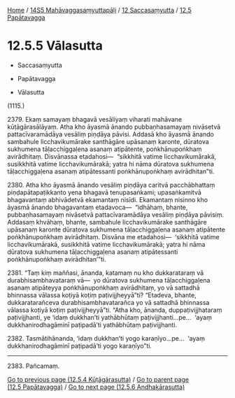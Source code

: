 
[Home](/) / [14S5 Mahāvaggasaṃyuttapāḷi](../...md) / [12 Saccasaṃyutta](...md) / [12.5 Papātavagga](../14S5/12/12.5.md)

# 12.5.5 Vālasutta

* Saccasaṃyutta

* Papātavagga

* Vālasutta

(1115.)

2379\. Ekaṃ samayaṃ bhagavā vesāliyaṃ viharati mahāvane kūṭāgārasālāyaṃ. Atha kho āyasmā ānando pubbaṇhasamayaṃ nivāsetvā pattacīvaramādāya vesāliṃ piṇḍāya pāvisi. Addasā kho āyasmā ānando sambahule licchavikumārake santhāgāre upāsanaṃ karonte, dūratova sukhumena tāḷacchiggaḷena asanaṃ atipātente, poṅkhānupoṅkhaṃ avirādhitaṃ. Disvānassa etadahosi—  “sikkhitā vatime licchavikumārakā, susikkhitā vatime licchavikumārakā; yatra hi nāma dūratova sukhumena tāḷacchiggaḷena asanaṃ atipātessanti poṅkhānupoṅkhaṃ avirādhitan”ti.

2380\. Atha kho āyasmā ānando vesāliṃ piṇḍāya caritvā pacchābhattaṃ piṇḍapātapaṭikkanto yena bhagavā tenupasaṅkami; upasaṅkamitvā bhagavantaṃ abhivādetvā ekamantaṃ nisīdi. Ekamantaṃ nisinno kho āyasmā ānando bhagavantaṃ etadavoca—  “idhāhaṃ, bhante, pubbaṇhasamayaṃ nivāsetvā pattacīvaramādāya vesāliṃ piṇḍāya pāvisiṃ. Addasaṃ khvāhaṃ, bhante, sambahule licchavikumārake santhāgāre upāsanaṃ karonte dūratova sukhumena tāḷacchiggaḷena asanaṃ atipātente poṅkhānupoṅkhaṃ avirādhitaṃ. Disvāna me etadahosi—  ‘sikkhitā vatime licchavikumārakā, susikkhitā vatime licchavikumārakā; yatra hi nāma dūratova sukhumena tāḷacchiggaḷena asanaṃ atipātessanti poṅkhānupoṅkhaṃ avirādhitan’”ti.

2381\. “Taṃ kiṃ maññasi, ānanda, katamaṃ nu kho dukkarataraṃ vā durabhisambhavataraṃ vā—  yo dūratova sukhumena tāḷacchiggaḷena asanaṃ atipāteyya poṅkhānupoṅkhaṃ avirādhitaṃ, yo vā sattadhā bhinnassa vālassa koṭiyā koṭiṃ paṭivijjheyyā”ti? “Etadeva, bhante, dukkaratarañceva durabhisambhavatarañca yo vā sattadhā bhinnassa vālassa koṭiyā koṭiṃ paṭivijjheyyā”ti. “Atha kho, ānanda, duppaṭivijjhataraṃ paṭivijjhanti, ye ‘idaṃ dukkhan’ti yathābhūtaṃ paṭivijjhanti…pe…  ‘ayaṃ dukkhanirodhagāminī paṭipadā’ti yathābhūtaṃ paṭivijjhanti.

2382\. Tasmātihānanda, ‘idaṃ dukkhan’ti yogo karaṇīyo…pe…  ‘ayaṃ dukkhanirodhagāminī paṭipadā’ti yogo karaṇīyo”ti.

---

2383\. Pañcamaṃ.



[Go to previous page (12.5.4 Kūṭāgārasutta)](12.5.4.md) / [Go to parent page (12.5 Papātavagga)](../14S5/12/12.5.md) / [Go to next page (12.5.6 Andhakārasutta)](12.5.6.md)


